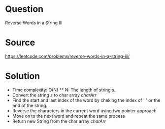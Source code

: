 # Question
Reverse Words in a String III

# Source
https://leetcode.com/problems/reverse-words-in-a-string-iii/

# Solution
 - Time complexity: O(N) ** N: The length of string *s*.
 - Convert the string *s* to char array *charArr*
 - Find the start and last index of the word by cheking the index of ' ' or the end of the string.
 - Reverse the characters in the current word using two pointer approach
 - Move on to the next word and repeat the same process
 - Return new String from the char array *charArr*